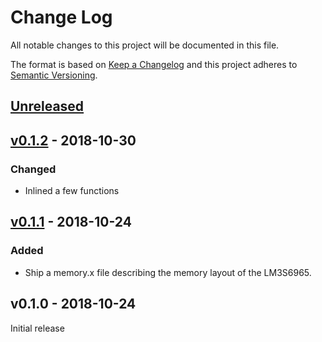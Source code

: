 # Change Log

All notable changes to this project will be documented in this file.

The format is based on [Keep a Changelog](http://keepachangelog.com/)
and this project adheres to [Semantic Versioning](http://semver.org/).

## [Unreleased]

## [v0.1.2] - 2018-10-30

### Changed

- Inlined a few functions

## [v0.1.1] - 2018-10-24

### Added

- Ship a memory.x file describing the memory layout of the LM3S6965.

## v0.1.0 - 2018-10-24

Initial release

[Unreleased]: https://github.com/japaric/lm3s6965/compare/v0.1.2...HEAD
[v0.1.2]: https://github.com/japaric/lm3s6965/compare/v0.1.1...v0.1.2
[v0.1.1]: https://github.com/japaric/lm3s6965/compare/v0.1.0...v0.1.1
